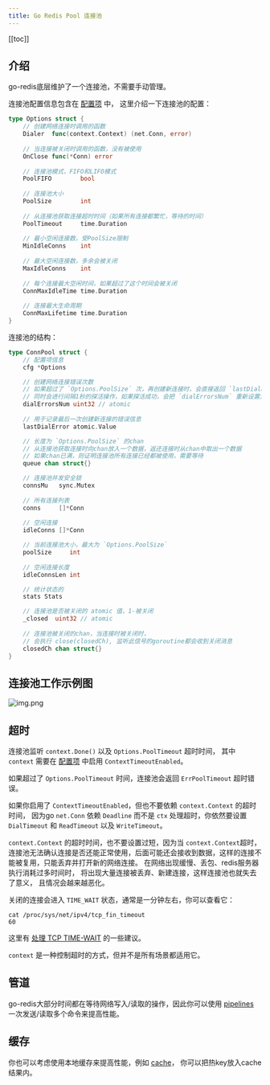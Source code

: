```yaml
---
title: Go Redis Pool 连接池
---
```


<CoverImage title="Go Redis Pool 连接池" />

[[toc]]

## 介绍

go-redis底层维护了一个连接池，不需要手动管理。

连接池配置信息包含在 [配置项](go-redis-option.html#redis-client) 中，
这里介绍一下连接池的配置：
```go
type Options struct {
	// 创建网络连接时调用的函数
    Dialer  func(context.Context) (net.Conn, error)
	
	// 当连接被关闭时调用的函数，没有被使用
    OnClose func(*Conn) error
    
	// 连接池模式，FIFO和LIFO模式
    PoolFIFO        bool
	
	// 连接池大小
    PoolSize        int
	
	// 从连接池获取连接超时时间（如果所有连接都繁忙，等待的时间）
    PoolTimeout     time.Duration
	
	// 最小空闲连接数，受PoolSize限制
    MinIdleConns    int
	
	// 最大空闲连接数，多余会被关闭
    MaxIdleConns    int
	
	// 每个连接最大空闲时间，如果超过了这个时间会被关闭
    ConnMaxIdleTime time.Duration
	
	// 连接最大生命周期
    ConnMaxLifetime time.Duration
}
```

连接池的结构：

```go
type ConnPool struct {
	// 配置项信息
	cfg *Options

	// 创建网络连接错误次数
	// 如果超过了 `Options.PoolSize` 次，再创建新连接时，会直接返回 `lastDialError` 错误，
	// 同时会进行间隔1秒的探活操作，如果探活成功，会把 `dialErrorsNum` 重新设置为0
	dialErrorsNum uint32 // atomic
	
	// 用于记录最后一次创建新连接的错误信息
	lastDialError atomic.Value

	// 长度为 `Options.PoolSize` 的chan
	// 从连接池获取连接时向chan放入一个数据，返还连接时从chan中取出一个数据
	// 如果chan已满，则证明连接池所有连接已经都被使用，需要等待
	queue chan struct{}

	// 连接池并发安全锁
	connsMu   sync.Mutex
	
	// 所有连接列表
	conns     []*Conn
	
	// 空闲连接
	idleConns []*Conn

	// 当前连接池大小，最大为 `Options.PoolSize`
	poolSize     int
	
	// 空闲连接长度
	idleConnsLen int

	// 统计状态的
	stats Stats

	// 连接池是否被关闭的 atomic 值，1-被关闭
	_closed  uint32 // atomic
	
	// 连接池被关闭的chan，当连接时被关闭时，
	// 会执行 close(closedCh), 监听此信号的goroutine都会收到关闭消息
	closedCh chan struct{}
}
```

## 连接池工作示例图

![img.png](/img/pool_get.png)

## 超时

连接池监听 `context.Done()` 以及 `Options.PoolTimeout` 超时时间，
其中 `context` 需要在 [配置项](go-redis-option.html#redis-client) 中启用 `ContextTimeoutEnabled`。

如果超过了 `Options.PoolTimeout` 时间，连接池会返回 `ErrPoolTimeout` 超时错误。

如果你启用了 `ContextTimeoutEnabled`，但也不要依赖 `context.Context` 的超时时间，
因为go `net.Conn` 依赖 `Deadline` 而不是 `ctx` 处理超时，你依然要设置 `DialTimeout` 和 `ReadTimeout` 以及 `WriteTimeout`。

`context.Context` 的超时时间，也不要设置过短，因为当 `context.Context`超时，
连接池无法确认连接是否还能正常使用，后面可能还会接收到数据，这样的连接不能被复用，只能丢弃并打开新的网络连接。
在网络出现缓慢、丢包、redis服务器执行消耗过多时间时， 将出现大量连接被丢弃、新建连接，这样连接池也就失去了意义，
且情况会越来越恶化。

关闭的连接会进入 `TIME_WAIT` 状态，通常是一分钟左右，你可以查看它：
```shell
cat /proc/sys/net/ipv4/tcp_fin_timeout
60
```

这里有 [处理 TCP TIME-WAIT](https://vincent.bernat.ch/en/blog/2014-tcp-time-wait-state-linux#summary) 的一些建议。

`context` 是一种控制超时的方式，但并不是所有场景都适用它。

## 管道

go-redis大部分时间都在等待网络写入/读取的操作，因此你可以使用 [pipelines](/guide/go-redis-pipelines.html)
一次发送/读取多个命令来提高性能。

## 缓存

你也可以考虑使用本地缓存来提高性能，例如 [cache](/guide/go-redis-cache.html)，
你可以把热key放入cache结果内。
